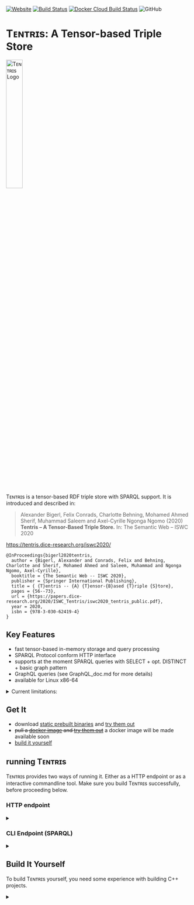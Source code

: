 [![Website](https://img.shields.io/website?up_message=tentris&url=https%3A%2F%2Ftentris.dice-research.org%2F)](https://tentris.dice-research.org/) [![Build Status](https://travis-ci.com/dice-group/tentris.svg)](https://travis-ci.com/dice-group/tentris) [![Docker Cloud Build Status](https://img.shields.io/docker/cloud/build/dicegroup/tentris_server)](https://hub.docker.com/repository/docker/dicegroup/tentris_server) ![GitHub](https://img.shields.io/github/license/dice-group/tentris)  

# Tᴇɴᴛʀɪs: A Tensor-based Triple Store 

<p><img src = "https://tentris.dice-research.org/iswc2020/assets/img/Tentris_logo.svg" alt = "Tᴇɴᴛʀɪs Logo" width = "30%" align = "center"></p>

Tᴇɴᴛʀɪs is a tensor-based RDF triple store with SPARQL support. It is introduced and described in:
> Alexander Bigerl, Felix Conrads, Charlotte Behning, Mohamed Ahmed Sherif, Muhammad Saleem and Axel-Cyrille Ngonga Ngomo (2020) **Tentris – A Tensor-Based Triple Store.** In: The Semantic Web – ISWC 2020

https://tentris.dice-research.org/iswc2020/

```
@InProceedings{bigerl2020tentris,
  author = {Bigerl, Alexander and Conrads, Felix and Behning, Charlotte and Sherif, Mohamed Ahmed and Saleem, Muhammad and Ngonga Ngomo, Axel-Cyrille},
  booktitle = {The Semantic Web -- ISWC 2020},
  publisher = {Springer International Publishing},
  title = { {T}entris -- {A} {T}ensor-{B}ased {T}riple {S}tore},
  pages = {56--73},
  url = {https://papers.dice-research.org/2020/ISWC_Tentris/iswc2020_tentris_public.pdf},
  year = 2020,
  isbn = {978-3-030-62419-4}
}
```

</details>

## Key Features
* fast tensor-based in-memory storage and query processing
* SPARQL Protocol conform HTTP interface
* supports at the moment SPARQL queries with SELECT + opt. DISTINCT + basic graph pattern
* GraphQL queries (see GraphQL_doc.md for more details)
* available for Linux x86-64 

<details><summary>Current limitations: </summary>

* no persistance
* SPARQL support limited to SELECT + opt. DISTINCT + basic graph pattern
* data loading only possible at startup

</details>

## Get It
* download [static prebuilt binaries](https://hobbitdata.informatik.uni-leipzig.de/tentris-graphql/tentris_server) and [try them out](#running-tentris)
* <s>pull a [docker image](https://hub.docker.com/repository/docker/dicegroup/tentris_server) and [try them out](#docker)</s> a docker image will be made available soon
* [build it yourself](#build-it-yourself)

## running Tᴇɴᴛʀɪs 
Tᴇɴᴛʀɪs provides two ways of running it. Either as a HTTP endpoint or as a interactive commandline tool. Make sure you build Tᴇɴᴛʀɪs successfully, before proceeding below.
### HTTP endpoint
<details><summary> </summary>


#### Start
To start Tᴇɴᴛʀɪs as a HTTP endpoint run
```
tentris_server -p 9080 -f my_nt_file.nt
```
to load the data from the provided `.nt` file and serve SPARQL endpoint at port 9080. 
For more options commandline options see ` tentris_server --help`. 

#### Query
The endpoint may now be queried locally at: `127.0.0.1:9080/sparql?query=*your query*`. 

*Notice*: the query string `*your query*` must be URL encoded. 
You can use any online URL encoder like <https://meyerweb.com/eric/tools/dencoder>.   

An additional endpoint is provided at `127.0.0.1:9080/stream` using chunk encoded HTTP response. This endpoint should be used for very large responses (>1mio results).

For GraphQL, we provide two additional endpoints:
  - 127.0.0.1:9080/graphqlschema, which accepts POST requests is used to define the GraphQL schema
  - 127.0.0.1:9080/graphql?query=*your query", which accepts GraphQL queries (GET requests).

#### Usage Example (SPARQL)

Consider the query below against a [SP²Bench](http://dbis.informatik.uni-freiburg.de/forschung/projekte/SP2B/) data set:
``` 
PREFIX rdf:   <http://www.w3.org/1999/02/22-rdf-syntax-ns#>
PREFIX bench: <http://localhost/vocabulary/bench/>

SELECT DISTINCT ?article
WHERE {
  ?article rdf:type bench:Article .
  ?article ?property ?value 
}
```

To run the query start Tᴇɴᴛʀɪs with: 
```
tentris_server -p 3030 -f sp2b.nt 
```

Now, visit the following IRI in a browser to send the query to your Tᴇɴᴛʀɪs endpoint:

<http://127.0.0.1:3030/sparql?query=PREFIX%20rdf%3A%20%20%20%3Chttp%3A%2F%2Fwww.w3.org%2F1999%2F02%2F22-rdf-syntax-ns%23%3E%0APREFIX%20bench%3A%20%3Chttp%3A%2F%2Flocalhost%2Fvocabulary%2Fbench%2F%3E%0A%0ASELECT%20DISTINCT%20%3Farticle%0AWHERE%20%7B%0A%20%20%3Farticle%20rdf%3Atype%20bench%3AArticle%20.%0A%20%20%3Farticle%20%3Fproperty%20%3Fvalue%20%0A%7D>


#### Usage Example (GraphQL)
For this example, we use an excerpt from the [SP²Bench](http://dbis.informatik.uni-freiburg.de/forschung/projekte/SP2B/) dataset (i.e., the file ./tests/data/test.nt).

We first start Tᴇɴᴛʀɪs with:

```
tentris_server -p 9080 -f ./tests/data/test.nt
```

Then, we upload a GraphQL schema capturing the data via a POST request:
```
curl -F "schema=@./tests/data/schema.graphql" 127.0.0.1:9080/graphqlschema
```

We can now issue the GraphQL query
```
{
  articles {
    title
    journal {
        number
        volume
    }
  }
}
```
as follows:
```
curl -G --data-urlencode 'query={ articles { title journal { number volume } } }' '127.0.0.1:9080/graphql'
```
</details>

### CLI Endpoint (SPARQL)

<details><summary> </summary>

For small experiments it is sometimes more convenient to use a commandline tool for querying an RDF graph. 
Therefore, Tᴇɴᴛʀɪs provides a commandline interface.  

To start Tᴇɴᴛʀɪs as a interactive commandline tool, run:
```
tentris_terminal -f my_nt_file.nt
```

After the RDF data from `my_nt_file.nt` is loaded, you type your query and hit ENTER. After the result was printed, you can enter your next query. 

For more commandline options see `tentris_terminal --help`.

</details>


[//]: # (## Docker)

[//]: # ()
[//]: # (Using the Tᴇɴᴛʀɪs docker image is really easy. Find necessary steps below.)

[//]: # ()
[//]: # (<details><summary> </summary>)

[//]: # ()
[//]: # (* A docker image is available on [docker hub]&#40;https://hub.docker.com/r/dicegroup/tentris_server&#41;. Get it with )

[//]: # (    ```shell script)

[//]: # (    docker pull dicegroup/tentris_server)

[//]: # (    ```)

[//]: # (* To show the available commandline options, run)

[//]: # (    ```shell script)

[//]: # (    docker run --rm dicegroup/tentris_server --help)

[//]: # (    ```)

[//]: # (* Tᴇɴᴛʀɪs uses by default the port 9080, so make sure you forward it, e.g. )

[//]: # (    ```shell script)

[//]: # (    docker run --publish=9080:9080 dicegroup/tentris_server)

[//]: # (    ```)

[//]: # (* To load data, mount its enclosing directory to the container and tell Tᴇɴᴛʀɪs, to load it:)

[//]: # (    ```shell script)

[//]: # (    docker run -v /localfolder:/datasets --publish=9080:9080 dicegroup/tentris_server -f /datasets/yourRDFfile.nt)

[//]: # (    ```)

[//]: # (* By default, Tᴇɴᴛʀɪs writes logs to the `/tentris` in the container. To make logs available outside the container, you can mount them as well:)

[//]: # (    ```shell script)

[//]: # (    docker run -v /local-log-dir:/tentris --publish=9080:9080 dicegroup/tentris_server)

[//]: # (    ```)

[//]: # (* The other command-line tools `tentris_terminal`, `ids2hypertrie` and `ids2hypertrie` are also available in the container. Run them like:)

[//]: # (    ```shell script)

[//]: # (    docker run -it  dicegroup/tentris_server tentris_terminal)

[//]: # (    ```)

[//]: # (</details>    )

## Build It Yourself

To build Tᴇɴᴛʀɪs yourself, you need some experience with building C++ projects.

<details><summary> </summary>


### Build Tools

Tᴇɴᴛʀɪs is known to build successfully on Ubuntu 20.04 and newer. 
Building was tested with GCC 10 and clang 10. 

The following packages are required to build Tᴇɴᴛʀɪs:
```
sudo apt install build-essential uuid-dev g++-10 git openjdk-8-jdk python3-pip python3-setuptools python3-wheel
```
Additionally, a recent version of conan is required: 
```
pip3 install --user conan
```

### Dependencies
Most required dependencies are installed via conan. Therefore, Add the respective remotes:
```shell script
conan remote add dice-group https://conan.dice-research.org/artifactory/api/conan/tentris
```
Additionally, a statically linked version of the [Serd](https://drobilla.net/software/serd) library is required. As the packages in the deb/rpm repositories include only a dynamic library, we need to compile it manually:
```shell script
git clone --branch v0.30.2 https://gitlab.com/drobilla/serd.git
cd serd
git submodule update --init --recursive
./waf configure --static
sudo ./waf install
cd -
```
### Pull & Build
After you installed all dependencies, you are ready to build Tᴇɴᴛʀɪs. 
Make sure you are connected to the internet as Tᴇɴᴛʀɪs downloads things at several points throughout the build processes.

If you did not so far, clone Tᴇɴᴛʀɪs:
```
git clone https://github.com/dice-group/tentris.git
```
Make sure you are in the cloned folder:
```
cd tentris
```
Now, make a build directory and enter it.
```shell script
mkdir build 
cd build
```
Get and build the dependencies with conan:
```shell script
conan install .. --build=missing --settings compiler.libcxx="libstdc++11"
```
Generate the build skripts with CMAKE and run the build:
```shell script
cmake -G "Unix Makefiles" -DCMAKE_BUILD_TYPE=Release .. 
make -j tentris_server tentris_terminal
```
Now is the time to get yourself a coffee. In about 
When you build Tᴇɴᴛʀɪs for the first time, it will take some time. 

The binaries will be located at `tentris/build/bin`. 

### Debug & Test
To compile Tᴇɴᴛʀɪs with debugging symbols, proceed as above but change the cmake command to `cmake -G "Unix Makefiles" -DCMAKE_BUILD_TYPE=Debug .. `.

To compile the tests, run `cmake -G "Unix Makefiles" -DCMAKE_BUILD_TYPE=Debug -DTENTRIS_BUILD_TESTS=True .. ` for debugging or `cmake -G "Unix Makefiles" -DCMAKE_BUILD_TYPE=Release -DTENTRIS_BUILD_TESTS=True .. ` for release.

</details>  
